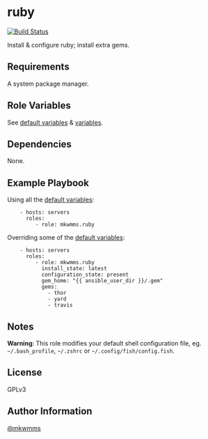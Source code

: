 ruby
=========
[![Build Status](https://travis-ci.org/mkwmms/ansible-ruby.svg)](https://travis-ci.org/mkwmms/ansible-ruby)

Install & configure ruby; install extra gems.

Requirements
------------

A system package manager.

Role Variables
--------------

See [default variables] & [variables].

Dependencies
------------

None.

Example Playbook
----------------

Using all the [default variables]:

```
    - hosts: servers
      roles:
         - role: mkwmms.ruby
```

Overriding some of the [default variables]:

```
    - hosts: servers
      roles:
         - role: mkwmms.ruby
           install_state: latest
           configuration_state: present
           gem_home: "{{ ansible_user_dir }}/.gem"
           gems: 
             - thor
             - yard
             - travis

```

Notes
-----

__Warning__: This role modifies your default shell configuration file, eg.
`~/.bash_profile`, `~/.zshrc` or `~/.config/fish/config.fish`.

License
-------

GPLv3

Author Information
------------------

[@mkwmms]

[@mkwmms]: https://github.com/mkwmms
[aura]: https://github.com/aurapm/aura
[default variables]: defaults/main.yml
[dotstrap]: https://github.com/mkwmms/dotstrap
[fasd]: https://github.com/clvv/fasd
[files]: files/
[fish]: http://fishshell.com/
[homebrew]: https://github.com/Homebrew/homebrew
[variables]: vars/main.yml
[yaourt]: https://github.com/archlinuxfr/yaourt
[z]: https://github.com/rupa/z
[zsh]: http://zsh.sourceforge.net
